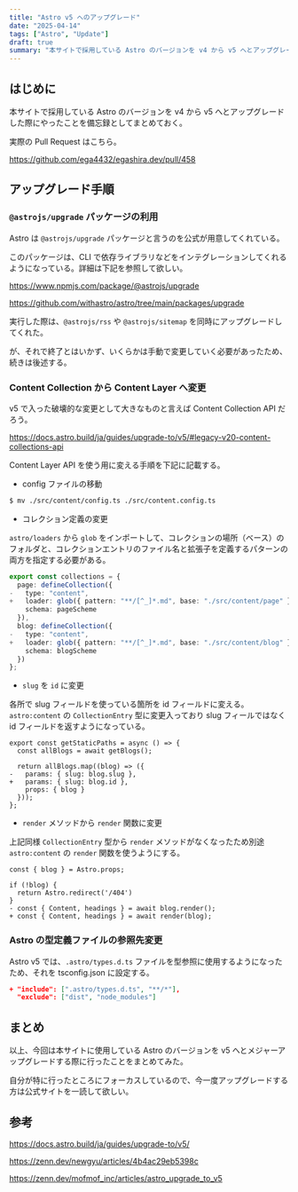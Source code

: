 ```yaml
---
title: "Astro v5 へのアップグレード"
date: "2025-04-14"
tags: ["Astro", "Update"]
draft: true
summary: "本サイトで採用している Astro のバージョンを v4 から v5 へとアップグレードした際のメモ"
---
```


## はじめに

本サイトで採用している Astro のバージョンを v4 から v5 へとアップグレードした際にやったことを備忘録としてまとめておく。

実際の Pull Request はこちら。

https://github.com/ega4432/egashira.dev/pull/458

## アップグレード手順

### `@astrojs/upgrade` パッケージの利用

Astro は `@astrojs/upgrade` パッケージと言うのを公式が用意してくれている。

このパッケージは、CLI で依存ライブラリなどをインテグレーションしてくれるようになっている。詳細は下記を参照して欲しい。

https://www.npmjs.com/package/@astrojs/upgrade

https://github.com/withastro/astro/tree/main/packages/upgrade

実行した際は、`@astrojs/rss` や `@astrojs/sitemap` を同時にアップグレードしてくれた。

が、それで終了とはいかず、いくらかは手動で変更していく必要があったため、続きは後述する。

### Content Collection から Content Layer へ変更

v5 で入った破壊的な変更として大きなものと言えば Content Collection API だろう。

https://docs.astro.build/ja/guides/upgrade-to/v5/#legacy-v20-content-collections-api

Content Layer API を使う用に変える手順を下記に記載する。

- config ファイルの移動

```sh
$ mv ./src/content/config.ts ./src/content.config.ts
```

- コレクション定義の変更

`astro/loaders` から `glob` をインポートして、コレクションの場所（ベース）のフォルダと、コレクションエントリのファイル名と拡張子を定義するパターンの両方を指定する必要がある。

```diff:src/content.config.ts
export const collections = {
  page: defineCollection({
-   type: "content",
+   loader: glob({ pattern: "**/[^_]*.md", base: "./src/content/page" }),
    schema: pageScheme
  }),
  blog: defineCollection({
-   type: "content",
+   loader: glob({ pattern: "**/[^_]*.md", base: "./src/content/blog" }),
    schema: blogScheme
  })
};
```

- `slug` を `id` に変更

各所で slug フィールドを使っている箇所を id フィールドに変える。
`astro:content` の `CollectionEntry` 型に変更入っており slug フィールではなく id フィールドを返すようになっている。

```diff:src/pages/blog/[...slug].astro
export const getStaticPaths = async () => {
  const allBlogs = await getBlogs();

  return allBlogs.map((blog) => ({
-   params: { slug: blog.slug },
+   params: { slug: blog.id },
    props: { blog }
  }));
};
```

- `render` メソッドから `render` 関数に変更

上記同様 `CollectionEntry` 型から `render` メソッドがなくなったため別途 `astro:content` の `render` 関数を使うようにする。

```diff::src/pages/blog/[...slug].astro
const { blog } = Astro.props;

if (!blog) {
  return Astro.redirect('/404')
}
- const { Content, headings } = await blog.render();
+ const { Content, headings } = await render(blog);
```

### Astro の型定義ファイルの参照先変更

Astro v5 では、`.astro/types.d.ts` ファイルを型参照に使用するようになったため、それを tsconfig.json に設定する。

```diff:tsconfig.json
+ "include": [".astro/types.d.ts", "**/*"],
  "exclude": ["dist", "node_modules"]
```

## まとめ

以上、今回は本サイトに使用している Astro のバージョンを v5 へとメジャーアップグレードする際に行ったことをまとめてみた。

自分が特に行ったところにフォーカスしているので、今一度アップグレードする方は公式サイトを一読して欲しい。

## 参考

https://docs.astro.build/ja/guides/upgrade-to/v5/

https://zenn.dev/newgyu/articles/4b4ac29eb5398c

https://zenn.dev/mofmof_inc/articles/astro_upgrade_to_v5
